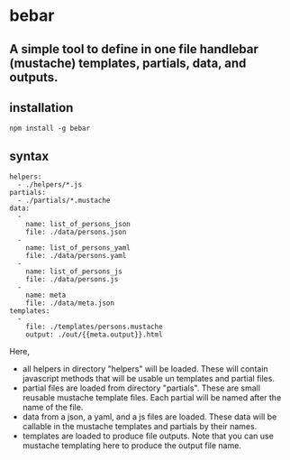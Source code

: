 # bebar
## A simple tool to define in one file handlebar (mustache) templates, partials, data, and outputs.

## installation
`npm install -g bebar`

## syntax
```
helpers:
  - ./helpers/*.js
partials:
  - ./partials/*.mustache
data:
  -
    name: list_of_persons_json
    file: ./data/persons.json
  -
    name: list_of_persons_yaml
    file: ./data/persons.yaml
  -
    name: list_of_persons_js
    file: ./data/persons.js
  -
    name: meta
    file: ./data/meta.json
templates:
  -
    file: ./templates/persons.mustache
    output: ./out/{{meta.output}}.html
```
Here,
- all helpers in directory "helpers" will be loaded. These will contain javascript methods that will be usable un templates and partial files.
- partial files are loaded from directory "partials". These are small reusable mustache template files. Each partial will be named after the name of the file.
- data from a json, a yaml, and a js files are loaded. These data will be callable in the mustache templates and partials by their names.
- templates are loaded to produce file outputs. Note that you can use mustache templating here to produce the output file name.

